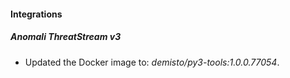 #### Integrations
##### Anomali ThreatStream v3
- Updated the Docker image to: *demisto/py3-tools:1.0.0.77054*.
